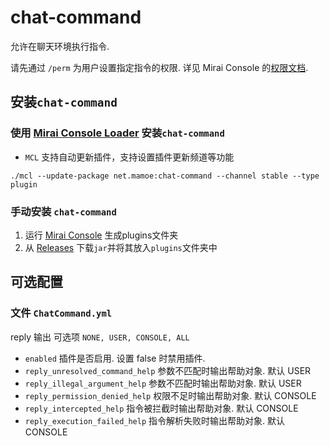 # chat-command
允许在聊天环境执行指令.

请先通过 `/perm` 为用户设置指定指令的权限. 详见 Mirai Console 的[权限文档](https://docs.mirai.mamoe.net/console/Permissions.html).


## 安装`chat-command`

### 使用 [Mirai Console Loader](https://github.com/iTXTech/mirai-console-loader) 安装`chat-command`

* `MCL` 支持自动更新插件，支持设置插件更新频道等功能

`./mcl --update-package net.mamoe:chat-command --channel stable --type plugin`

### 手动安装 `chat-command`

1. 运行 [Mirai Console](https://github.com/mamoe/mirai-console) 生成plugins文件夹
1. 从 [Releases](https://github.com/project-mirai/chat-command/releases) 下载`jar`并将其放入`plugins`文件夹中

## 可选配置 

### 文件 `ChatCommand.yml`

reply 输出 可选项 `NONE, USER, CONSOLE, ALL`

* `enabled` 插件是否启用. 设置 false 时禁用插件.
* `reply_unresolved_command_help` 参数不匹配时输出帮助对象. 默认 USER
* `reply_illegal_argument_help` 参数不匹配时输出帮助对象. 默认 USER
* `reply_permission_denied_help` 权限不足时输出帮助对象. 默认 CONSOLE
* `reply_intercepted_help` 指令被拦截时输出帮助对象. 默认 CONSOLE
* `reply_execution_failed_help` 指令解析失败时输出帮助对象. 默认 CONSOLE
